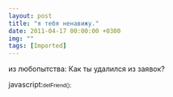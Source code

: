 ```yaml
---
layout: post
title: "я тебя ненавижу."
date: 2011-04-17 00:00:00 +0300
img: ""
tags: [Imported]
---
```

из любопытства: Как ты удалился из заявок?

javascript:<span style="font-family: tahoma, arial, verdana, sans-serif, 'Lucida Sans';font-size: 11px;line-height: 14px">delFriend(); </span>